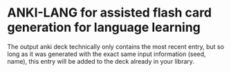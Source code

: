 # ANKI-LANG for assisted flash card generation for language learning

The output anki deck technically only contains the most recent entry, but so long as it was generated with the exact same input information (seed, name), this entry will be added to the deck already in your library.